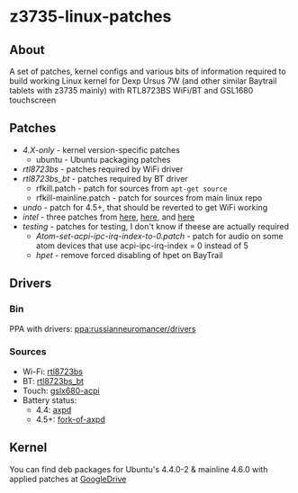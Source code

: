 # z3735-linux-patches
## About ##
A set of patches, kernel configs and various bits of information required to build working Linux kernel for Dexp Ursus 7W (and other similar Baytrail tablets with z3735 mainly) with RTL8723BS WiFi/BT and GSL1680 touchscreen

## Patches ##
* *4.X-only* - kernel version-specific patches  
   * ubuntu - Ubuntu packaging patches
* *rtl8723bs* - patches required by WiFi driver
* *rtl8723bs_bt* - patches required by BT driver  
   * rfkill.patch - patch for sources from ```apt-get source```
   * rfkill-mainline.patch - patch for sources from main linux repo
* *undo* - patch for 4.5+, that should be reverted to get WiFi working
* *intel* - three patches from [here](https://cgit.freedesktop.org/cgit/?url=~miku/drm-intel/commit/&h=rc6_test&id=7e6c3f36563d133cff5b700d9c36b12ac2a0c643), [here](https://cgit.freedesktop.org/~miku/drm-intel/commit/?h=rc6_test&id=b2f08adb19fcb18fea7cda9908fa52e2b9db5e7f), and [here](https://cgit.freedesktop.org/~miku/drm-intel/commit/?h=rc6_test&id=e564271291fa70265b53fa34c01cbb0ae6282e81)
* *testing* - patches for testing, I don't know if theese are actually required  
   * *Atom-set-acpi-ipc-irq-index-to-0.patch* - patch for audio on some atom devices that use acpi-ipc-irq-index = 0 instead of 5
   * *hpet* - remove forced disabling of hpet on BayTrail

## Drivers ##

### Bin ###
PPA with drivers: [ppa:russianneuromancer/drivers](https://launchpad.net/~russianneuromancer/+archive/ubuntu/drivers)

### Sources ###
* Wi-Fi: [rtl8723bs](https://github.com/hadess/rtl8723bs)
* BT: [rtl8723bs_bt](https://github.com/lwfinger/rtl8723bs_bt)
* Touch: [gslx680-acpi](https://github.com/onitake/gslx680-acpi)
* Battery status:  
   * 4.4: [axpd](https://github.com/Icenowy/axpd/)  
   * 4.5+: [fork-of-axpd](https://github.com/milikhin/axpd)

## Kernel ##

You can find deb packages for Ubuntu's 4.4.0-2 & mainline 4.6.0 with applied patches at [GoogleDrive](https://drive.google.com/folderview?id=0BzIRxogf-cVkLWdiMTRoenU5amM&usp=sharing)
